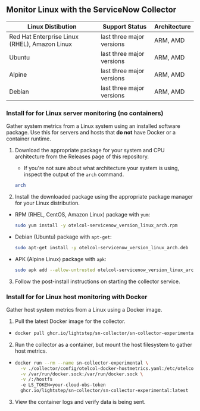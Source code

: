 ## Monitor Linux with the ServiceNow Collector

| Linux Distibution                              | Support Status            | Architecture |
| ---------------------------------------------- | ------------------------- | ------------ |
| Red Hat Enterprise Linux (RHEL), Amazon Linux  | last three major versions | ARM, AMD     |
| Ubuntu                                         | last three major versions | ARM, AMD     |
| Alpine                                         | last three major versions | ARM, AMD     |
| Debian                                         | last three major versions | ARM, AMD     |

### Install for for Linux server monitoring (no containers)

Gather system metrics from a Linux system using an installed software package. Use this for servers and hosts that **do not** have Docker or a container runtime.

1. Download the appropriate package for your system and CPU architecture from the Releases page of this repository. 
    - If you're not sure about what architecture your system is using, inspect the output of the `arch` command.
    ```sh
    arch
    ```

2. Install the downloaded package using the appropriate package manager for your Linux distribution.
  - RPM (RHEL, CentOS, Amazon Linux) package with `yum`:
    ```sh
    sudo yum install -y otelcol-servicenow_version_linux_arch.rpm 
    ```
  - Debian (Ubuntu) package with `apt-get`:
    ```sh
    sudo apt-get install -y otelcol-servicenow_version_linux_arch.deb 
    ```
  - APK (Alpine Linux) package with `apk`:
    ```sh
    sudo apk add --allow-untrusted otelcol-servicenow_version_linux_arch.apk 
    ```
3. Follow the post-install instructions on starting the collector service.

### Install for for Linux host monitoring with Docker

Gather host system metrics from a Linux using a Docker image.

1. Pull the latest Docker image for the collector.
  - ```sh
    docker pull ghcr.io/lightstep/sn-collector/sn-collector-experimental:latest
    ```

2. Run the collector as a container, but mount the host filesystem to gather host metrics.
  - ```sh
    docker run --rm --name sn-collector-experimental \
      -v ./collector/config/otelcol-docker-hostmetrics.yaml:/etc/otelcol/config.yaml \
      -v /var/run/docker.sock:/var/run/docker.sock \
      -v /:/hostfs
      -e LS_TOKEN=your-cloud-obs-token
      ghcr.io/lightstep/sn-collector/sn-collector-experimental:latest
    ```

3. View the container logs and verify data is being sent.